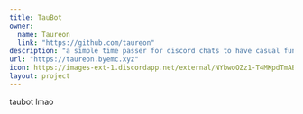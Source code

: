 ```yaml
---
title: TauBot
owner:
  name: Taureon
  link: "https://github.com/taureon"
description: "a simple time passer for discord chats to have casual fun with." # stolen from his discord server lmao
url: "https://taureon.byemc.xyz"
icon: https://images-ext-1.discordapp.net/external/NYbwoOZz1-T4MKpdTmAB8WxghK0q7mQVtPoMVirY8iw/%3Fsize%3D1024/https/cdn.discordapp.com/avatars/619524193293303809/277b50d0411305c81cb1fbc5c3817281.png?width=936&height=936
layout: project
---
```


taubot lmao
